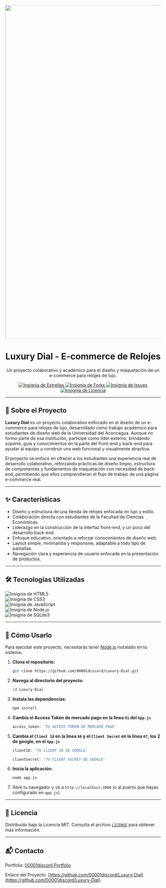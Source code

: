 <p align="center">
  <img src="https://i.imgur.com/eOGoDxD.png" alt="Luxury Dial" width="1080"/>
</p>

<h1 align="center">Luxury Dial - E-commerce de Relojes</h1>

<p align="center">
  Un proyecto colaborativo y académico para el diseño y maquetación de un e-commerce para relojes de lujo.
</p>

<p align="center">
  <a href="https://github.com/00001discord/Luxury-Dial/stargazers">
    <img src="https://img.shields.io/github/stars/00001discord/Luxury-Dial?style=for-the-badge" alt="Insignia de Estrellas">
  </a>
  <a href="https://github.com/00001discord/Luxury-Dial/network/members">
    <img src="https://img.shields.io/github/forks/00001discord/Luxury-Dial?style=for-the-badge" alt="Insignia de Forks">
  </a>
  <a href="https://github.com/00001discord/Luxury-Dial/issues">
    <img src="https://img.shields.io/github/issues/00001discord/Luxury-Dial?style=for-the-badge" alt="Insignia de Issues">
  </a>
    <a href="https://github.com/00001discord/Luxury-Dial/blob/main/LICENSE">
    <img src="https://img.shields.io/badge/License-MIT-yellow.svg?style=for-the-badge" alt="Insignia de Licencia">
  </a>
</p>

---

## 📜 Sobre el Proyecto

**Luxury Dial** es un proyecto colaborativo enfocado en el diseño de un e-commerce para relojes de lujo, desarrollado como trabajo académico para estudiantes de diseño web de la Universidad del Aconcagua. Aunque no formo parte de esa institución, participé como líder externo, brindando soporte, guía y conocimientos en la parte del front-end y back-end para ayudar al equipo a construir una web funcional y visualmente atractiva.

El proyecto se enfocó en ofrecer a los estudiantes una experiencia real de desarrollo colaborativo, reforzando prácticas de diseño limpio, estructura de componentes y fundamentos de maquetación con necesidad de back-end, permitiendo que ellos comprendieran el flujo de trabajo de una página e-commerce real.

---

## ✨ Características

* Diseño y estructura de una tienda de relojes enfocada en lujo y estilo.
* Colaboración directa con estudiantes de la Facultad de Ciencias Económicas.
* Liderazgo en la construcción de la interfaz front-end, y un poco del desarrollo back-end.
* Enfoque educativo, orientado a reforzar conocimientos de diseño web.
* Layout simple, minimalista y responsive, adaptable a todo tipo de pantallas.
* Navegación clara y experiencia de usuario enfocada en la presentación de productos.

---

## 🛠️ Tecnologías Utilizadas

<p align="left">
  <img src="https://img.shields.io/badge/html-%23E34F26.svg?style=for-the-badge&logo=html5&logoColor=white" alt="Insignia de HTML5"><br>
  <img src="https://img.shields.io/badge/CSS-1572B6?style=for-the-badge&logo=css3&logoColor=white" alt="Insignia de CSS3"><br>
  <img src="https://img.shields.io/badge/javascript-%23323330.svg?style=for-the-badge&logo=javascript&logoColor=%23F7DF1E" alt="Insignia de JavaScript"><br>
  <img src="https://img.shields.io/badge/node.js-6DA55F?style=for-the-badge&logo=node.js&logoColor=white" alt="Insignia de Node.js"><br>
  <img src="https://img.shields.io/badge/sqlite-%2307405e.svg?style=for-the-badge&logo=sqlite&logoColor=white" alt="Insignia de SQLite3">
</p>

---

## 🚀 Cómo Usarlo

Para ejecutar este proyecto, necesitarás tener [Node.js](https://nodejs.org/) instalado en tu sistema.

1.  **Clona el repositorio:**
    ```sh
    git clone https://github.com/00001discord/Luxury-Dial.git
    ```
2.  **Navega al directorio del proyecto:**
    ```sh
    cd Luxury-Dial
    ```
3.  **Instala las dependencias:**
    ```sh
    npm install
    ```
4.  **Cambia el Access Token de mercado pago en la linea `61` del `App.js`**
    ```js
    access_token: 'TU ACCESS TOKEN DE MERCADO PAGO'
    ```
5.  **Cambia el `Client Id` en la linea `66` y el `Client Secret` en la linea `67`, los 2 de google, en el `App.js`**
    ```js
    clientID: 'TU CLIENT ID DE GOOGLE'
    ```
    ```js
    clientSecret: 'TU CLIENT SECRET DE GOOGLE'
    ```
6.  **Inicia la aplicación:**
    ```sh
    node app.js
    ```
7. Abre tu navegador y ve a `http://localhost:3000` (o al puerto que hayas configurado en `app.js`).

---

## 📜 Licencia

Distribuido bajo la Licencia MIT. Consulta el archivo [`LICENSE`](https://github.com/00001discord/Luxury-Dial/blob/main/LICENSE) para obtener más información.

---

## 📬 Contacto

Portfolio: <a href="https://00001discord.vercel.app" target="_blank" rel="noopener noreferrer">00001discord Portfolio</a>

Enlace del Proyecto: [https://github.com/00001discord/Luxury-Dial](https://github.com/00001discord/Luxury-Dial)
